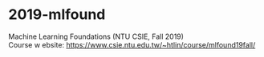 # 2019-mlfound
Machine Learning Foundations (NTU CSIE, Fall 2019)<br>
Course w ebsite: https://www.csie.ntu.edu.tw/~htlin/course/mlfound19fall/
